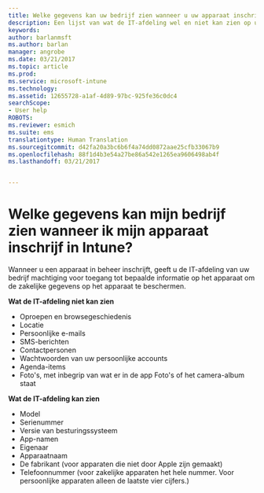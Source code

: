 ```yaml
---
title: Welke gegevens kan uw bedrijf zien wanneer u uw apparaat inschrijft? | Microsoft Docs
description: Een lijst van wat de IT-afdeling wel en niet kan zien op uw beheerde apparaat.
keywords: 
author: barlanmsft
ms.author: barlan
manager: angrobe
ms.date: 03/21/2017
ms.topic: article
ms.prod: 
ms.service: microsoft-intune
ms.technology: 
ms.assetid: 12655728-a1af-4d89-97bc-925fe36c0dc4
searchScope:
- User help
ROBOTS: 
ms.reviewer: esmich
ms.suite: ems
translationtype: Human Translation
ms.sourcegitcommit: d42fa20a3bc6b6f4a74dd0872aae25cfb33067b9
ms.openlocfilehash: 88f1d4b3e54a27be86a542e1265ea9606498ab4f
ms.lasthandoff: 03/21/2017


---
```


# <a name="what-information-can-my-company-see-when-i-enroll-my-device-in-intune"></a>Welke gegevens kan mijn bedrijf zien wanneer ik mijn apparaat inschrijf in Intune?

Wanneer u een apparaat in beheer inschrijft, geeft u de IT-afdeling van uw bedrijf machtiging voor toegang tot bepaalde informatie op het apparaat om de zakelijke gegevens op het apparaat te beschermen.

**Wat de IT-afdeling niet kan zien**

- Oproepen en browsegeschiedenis
-    Locatie
- Persoonlijke e-mails
- SMS-berichten
- Contactpersonen
-    Wachtwoorden van uw persoonlijke accounts
- Agenda-items
- Foto's, met inbegrip van wat er in de app Foto's of het camera-album staat

**Wat de IT-afdeling kan zien**

-   Model
-   Serienummer
-   Versie van besturingssysteem
-   App-namen
-   Eigenaar
-   Apparaatnaam
-   De fabrikant (voor apparaten die niet door Apple zijn gemaakt)
-   Telefoonnummer (voor zakelijke apparaten het hele nummer. Voor persoonlijke apparaten alleen de laatste vier cijfers.)

